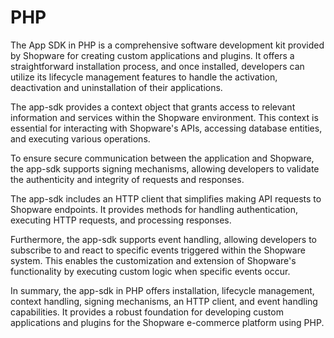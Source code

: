 # PHP

The App SDK in PHP is a comprehensive software development kit provided by Shopware for creating custom applications and plugins. It offers a straightforward installation process, and once installed, developers can utilize its lifecycle management features to handle the activation, deactivation and uninstallation of their applications.

The app-sdk provides a context object that grants access to relevant information and services within the Shopware environment. This context is essential for interacting with Shopware's APIs, accessing database entities, and executing various operations.

To ensure secure communication between the application and Shopware, the app-sdk supports signing mechanisms, allowing developers to validate the authenticity and integrity of requests and responses.

The app-sdk includes an HTTP client that simplifies making API requests to Shopware endpoints. It provides methods for handling authentication, executing HTTP requests, and processing responses.

Furthermore, the app-sdk supports event handling, allowing developers to subscribe to and react to specific events triggered within the Shopware system. This enables the customization and extension of Shopware's functionality by executing custom logic when specific events occur.

In summary, the app-sdk in PHP offers installation, lifecycle management, context handling, signing mechanisms, an HTTP client, and event handling capabilities. It provides a robust foundation for developing custom applications and plugins for the Shopware e-commerce platform using PHP.
